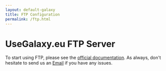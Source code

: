 ```yaml
---
layout: default-galaxy
title: FTP Configuration
permalink: /ftp.html
---
```


# UseGalaxy.eu FTP Server

To start using FTP, please see the [official
documentation](https://galaxyproject.org/ftp-upload/). As always, don't
hesitate to send us an
[Email](mailto:galaxy@informatik.uni-freiburg.de?subject=ftp+problems) if you
have any issues.
